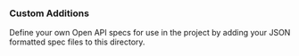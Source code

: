 ### Custom Additions

Define your own Open API specs for use in the project by adding your JSON formatted spec files to this directory.
